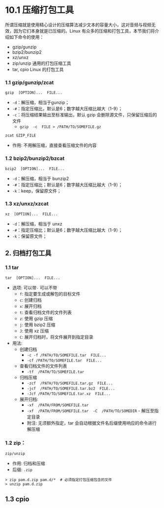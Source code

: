 # 10.1 压缩打包工具
所谓压缩就是使用精心设计的压缩算法减少文本的容量大小，这对音频与视频无效，因为它们本身就是已压缩的。Linux 有众多的压缩和打包工具，本节我们将介绍如下命令的使用：
- gzip/gunzip
- bzip2/bunzip2
- xz/unxz
- zip/unzip 通用的打包压缩工具
- tar, cpio Linux 的打包工具

### 1.1 gzip/gunzip/zcat
`gzip  [OPTION]...  FILE...`
- `-d`：解压缩，相当于gunzip；
- `-#`：指定压缩比，默认是6；数字越大压缩比越大（1-9）；
- `-c`：将压缩结果输出至标准输出，默认 gzip 会删除源文件，只保留压缩后的文件
    - `gzip  -c  FILE > /PATH/TO/SOMEFILE.gz`

`zcat GZIP_FILE`
- 作用: 不用解压缩，直接查看压缩文件的内容

### 1.2 bzip2/bunzip2/bzcat
`bzip2  [OPTION]...  FILE...`
- `-d`：解压缩，相当于 bunzip2
- `-#`：指定压缩比；默认是6；数字越大压缩比越大（1-9）；
- `-k`：keep，保留原文件；

### 1.3 xz/unxz/xzcat
`xz  [OPTION]...  FILE...`
- `-d`：解压缩，相当于 unxz
- `-#`：指定压缩比；默认是6；数字越大压缩比越大（1-9）；
- `-k`：保留原文件；

## 2. 归档打包工具
### 1.1 tar
`tar  [OPTION]...  FILE...`
- 选项: 可以带`-` 可以不带
	- `f`: 指定要生成或解包的目标文件
	- `c`: 创建归档
	- `x`: 展开归档
	- `t`: 查看归档文件的文件列表
	- `z`: 使用 gzip 压缩
	- `j`: 使用 bzip2 压缩
	- `J`: 使用 xz 压缩
	- `C`: 展开归档时，将文件展开到指定目录
- 用法:
	- 创建归档
		- `-c -f /PATH/TO/SOMEFILE.tar  FILE...`
		- `-cf /PATH/TO/SOMEFILE.tar  FILE...`
	- 查看归档文件的文件列表
		- `-tf  /PATH/TO/SOMEFILE.tar`
	- 归档压缩
		- `-zcf  /PATH/TO/SOMEFILE.tar.gz  FILE...`
		- `-jcf  /PATH/TO/SOMEFILE.tar.bz2  FILE...`
		- `-Jcf /PATH/TO/SOMEFILE.tar.xz  FILE...`
	- 展开归档:
		- `-xf  /PATH/FROM/SOMEFILE.tar`
		- `-xf  /PATH/FROM/SOMEFILE.tar  -C  /PATH/TO/SOMEDIR` - 解压至指定目录
		- 附注: 无须额外指定，tar 会自动根据文件名后缀使用响应的命令进行解压缩

### 1.2 zip：
`zip/unzip`
- 作用: 归档和压缩
- 后缀: `.zip`

```
> zip pam.d.zip pam.d/*  # 必须指定打包压缩包含的文件
> unzip pam.d.zip
```

## 1.3 cpio
